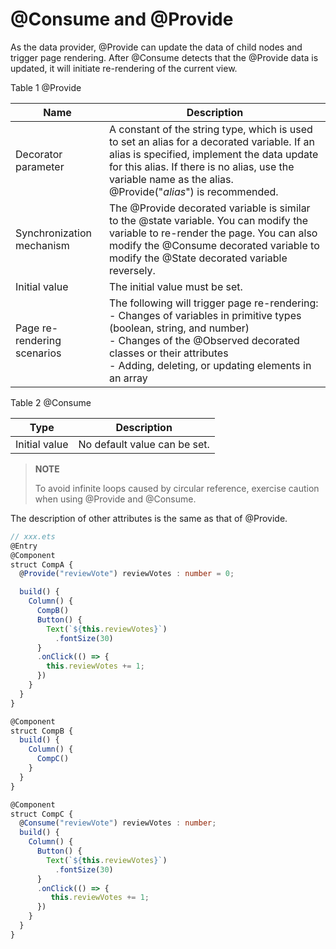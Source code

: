 # @Consume and @Provide


As the data provider, @Provide can update the data of child nodes and trigger page rendering. After @Consume detects that the @Provide data is updated, it will initiate re-rendering of the current view.


Table 1 @Provide

| Name | Description |
| -------- | -------- |
| Decorator parameter | A constant of the string type, which is used to set an alias for a decorated variable. If an alias is specified, implement the data update for this alias. If there is no alias, use the variable name as the alias. @Provide("_alias_") is recommended. |
| Synchronization mechanism | The @Provide decorated variable is similar to the @state variable. You can modify the variable to re-render the page. You can also modify the @Consume decorated variable to modify the @State decorated variable reversely. |
| Initial value | The initial value must be set. |
| Page re-rendering scenarios | The following will trigger page re-rendering:<br/>- Changes of variables in primitive types (boolean, string, and number)<br/>- Changes of the @Observed decorated classes or their attributes<br/>- Adding, deleting, or updating elements in an array |


Table 2 @Consume

| Type | Description |
| -------- | -------- |
| Initial value | No default value can be set. |


> **NOTE**
>
> To avoid infinite loops caused by circular reference, exercise caution when using @Provide and @Consume.


The description of other attributes is the same as that of @Provide.


```ts
// xxx.ets
@Entry
@Component
struct CompA {
  @Provide("reviewVote") reviewVotes : number = 0;

  build() {
    Column() {
      CompB()
      Button() {
        Text(`${this.reviewVotes}`)
          .fontSize(30)
      }
      .onClick(() => {
        this.reviewVotes += 1;
      })
    }
  }
}

@Component
struct CompB {
  build() {
    Column() {
      CompC()
    }
  }
}

@Component
struct CompC {
  @Consume("reviewVote") reviewVotes : number;
  build() {
    Column() {
      Button() {
        Text(`${this.reviewVotes}`)
          .fontSize(30)
      }
      .onClick(() => {
         this.reviewVotes += 1;
      })
    }
  }
}
```
